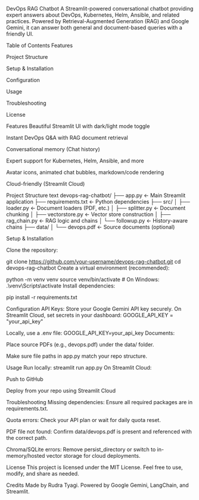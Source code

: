 DevOps RAG Chatbot
A Streamlit-powered conversational chatbot providing expert answers about DevOps, Kubernetes, Helm, Ansible, and related practices. Powered by Retrieval-Augmented Generation (RAG) and Google Gemini, it can answer both general and document-based queries with a friendly UI.

Table of Contents
Features

Project Structure

Setup & Installation

Configuration

Usage

Troubleshooting

License

Features
Beautiful Streamlit UI with dark/light mode toggle

Instant DevOps Q&A with RAG document retrieval

Conversational memory (Chat history)

Expert support for Kubernetes, Helm, Ansible, and more

Avatar icons, animated chat bubbles, markdown/code rendering

Cloud-friendly (Streamlit Cloud)

Project Structure
text
devops-rag-chatbot/
├── app.py                ← Main Streamlit application
├── requirements.txt      ← Python dependencies
├── src/
│   ├── loader.py         ← Document loaders (PDF, etc.)
│   ├── splitter.py       ← Document chunking
│   ├── vectorstore.py    ← Vector store construction
│   ├── rag_chain.py      ← RAG logic and chains
│   └── followup.py       ← History-aware chains
├── data/
│   └── devops.pdf        ← Source documents (optional)


Setup & Installation

Clone the repository:

git clone https://github.com/your-username/devops-rag-chatbot.git
cd devops-rag-chatbot
Create a virtual environment (recommended):

python -m venv venv
source venv/bin/activate   # On Windows: .\venv\Scripts\activate
Install dependencies:

pip install -r requirements.txt


Configuration
API Keys:
Store your Google Gemini API key securely. On Streamlit Cloud, set secrets in your dashboard:
GOOGLE_API_KEY = "your_api_key"


Locally, use a .env file:
GOOGLE_API_KEY=your_api_key
Documents:

Place source PDFs (e.g., devops.pdf) under the data/ folder.

Make sure file paths in app.py match your repo structure.

Usage
Run locally:
streamlit run app.py
On Streamlit Cloud:

Push to GitHub

Deploy from your repo using Streamlit Cloud

Troubleshooting
Missing dependencies:
Ensure all required packages are in requirements.txt.

Quota errors:
Check your API plan or wait for daily quota reset.

PDF file not found:
Confirm data/devops.pdf is present and referenced with the correct path.

Chroma/SQLite errors:
Remove persist_directory or switch to in-memory/hosted vector storage for cloud deployments.

License
This project is licensed under the MIT License.
Feel free to use, modify, and share as needed.

Credits
Made by Rudra Tyagi.
Powered by Google Gemini, LangChain, and Streamlit.

